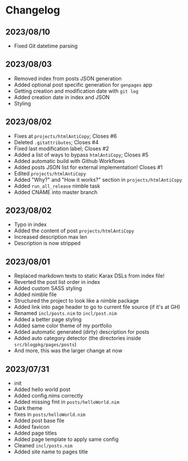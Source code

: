 # Changelog

## 2023/08/10

- Fixed Git datetime parsing

## 2023/08/03

- Removed index from posts JSON generation
- Added optional post specific generation for `genpages` app
- Getting creation and modification date with `git log`
- Added creation date in index and JSON
- Styling

## 2023/08/02

- Fixes at `projects/htmlAntiCopy`; Closes #6
- Deleted `.gitattributes`; Closes #4
- Fixed last modification label; Closes #2
- Added a list of ways to bypass `htmlAntiCopy`; Closes #5
- Added automatic build with Github Workflows
- Added posts JSON list for external implementation! Closes #1
- Edited `projects/htmlAntiCopy`
- Added "Why?" and "How it works?" section in `projects/htmlAntiCopy`
- Added `run_all_release` nimble task
- Added CNAME into master branch

## 2023/08/02

- Typo in index
- Added the content of post `projects/htmlAntiCopy`
- Increased description max len
- Description is now stripped

## 2023/08/01

- Replaced markdown texts to static Karax DSLs from index file!
- Reverted the post list order in index
- Added custom SASS styling
- Added nimble file
- Structured the project to look like a nimble package
- Added link into page header to go to current file source (if it's at GH)
- Renamed `incl/posts.nim` to `incl/post.nim`
- Added a better page styling
- Added same color theme of my portfolio
- Added automatic generated (dirty) description for posts
- Added auto category detector (the directories inside `src/blogpkg/pages/posts`)
- And more, this was the larger change at now

## 2023/07/31

- init
- Added hello world post
- Added config.nims correctly
- Added missing fmt in `posts/helloWorld.nim`
- Dark theme
- fixes in `posts/helloWorld.nim`
- Added post base file
- Added favicon
- Added page titles
- Added page template to apply same config
- Cleaned `incl/posts.nim`
- Added site name to pages title
